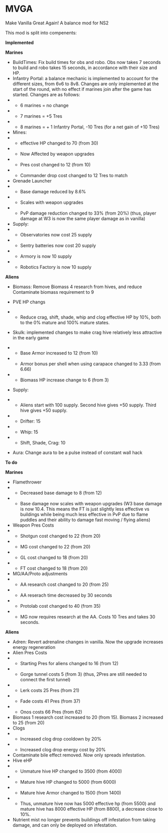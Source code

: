 # MVGA
Make Vanilla Great Again!
A balance mod for NS2

This mod is split into compenents:

**Implemented**

**Marines**
* BuildTimes: Fix build times for obs and robo. Obs now takes 7 seconds to build and robo takes 15 seconds, in accordance with their size and HP.
* Infantry Portal: a balance mechanic is implemented to account for the different sizes, from 6v6 to 8v8. Changes are only implemented at the start of the round, with no effect if marines join after the game has started. Changes are as follows:
* * 6 marines = no change
* * 7 marines = +5 Tres
* * 8 marines = + 1 Infantry Portal, -10 Tres (for a net gain of +10 Tres)
* Mines:
* * effective HP changed to 70 (from 30)
* * Now Affected by weapon upgrades
* * Pres cost changed to 12 (from 10)
* * Commander drop cost changed to 12 Tres to match
* Grenade Launcher
* * Base damage reduced by 8.6%
* * Scales with weapon upgrades
* * PvP damage reduction changed to 33% (from 20%) (thus, player damage at W3 is now the same player damage as in vanilla)
* Supply:
* * Observatories now cost 25 supply
* * Sentry batteries now cost 20 supply
* * Armory is now 10 supply
* * Robotics Factory is now 10 supply

**Aliens**
* Biomass: Remove Biomass 4 research from hives, and reduce Contaminate biomass requirement to 9
* PVE HP changs
* * Reduce crag, shift, shade, whip and clog effective HP by 10%, both to the 0% mature and 100% mature states.
* Skulk: implemented changes to make crag hive relatively less attractive in the early game
* * Base Armor increased to 12 (from 10)
* * Armor bonus per shell when using carapace changed to 3.33 (from 6.66)
* * Biomass HP increase change to 6 (from 3)
* Supply:
* * Aliens start with 100 supply. Second hive gives +50 supply. Third hive gives +50 supply.
* * Drifter: 15
* * Whip: 15
* * Shift, Shade, Crag: 10

* Aura: Change aura to be a pulse instead of constant wall hack

**To do**

**Marines**
* Flamethrower
* * Decreased base damage to 8 (from 12)
* * Base damage now scales with weapon upgrades (W3 base damage is now 10.4. This means the FT is just slightly less effective vs buildings while being much less effective in PvP due to flame puddles and their ability to damage fast moving / flying aliens)
* Weapon Pres Costs
* * Shotgun cost changed to 22 (from 20)
* * MG cost changed to 22 (from 20)
* * GL cost changed to 18 (from 20)
* * FT cost changed to 18 (from 20)
* MG/AA/Proto adjustments
* * AA research cost changed to 20 (from 25)
* * AA reserach time decreased by 30 seconds
* * Protolab cost changed to 40 (from 35)
* * MG now requires research at the AA. Costs 10 Tres and takes 30 seconds.

**Aliens**
* Adren: Revert adrenaline changes in vanilla. Now the upgrade increases energy regeneration
* Alien Pres Costs
* * Starting Pres for aliens changed to 16 (from 12)
* * Gorge tunnel costs 5 (from 3) (thus, 2Pres are still needed to connect the first tunnel)
* * Lerk costs 25 Pres (from 21)
* * Fade costs 41 Pres (from 37)
* * Onos costs 66 Pres (from 62)
* Biomass 1 research cost increased to 20 (from 15). Biomass 2 increased to 25 (from 20)
* Clogs
* * Increased clog drop cooldown by 20%
* * Increased clog drop energy cost by 20%
* Contaminate bile effect removed. Now only spreads infestation.
* Hive eHP
* * Unmature hive HP changed to 3500 (from 4000)
* * Mature hive HP changed to 5000 (from 6000)
* * Mature hive Armor changed to 1500 (from 1400)
* * Thus, unmature hive now has 5000 effective hp (from 5500) and mature hive has 8000 effective HP (from 8800), a decrease close to 10%.
* Nutrient mist no longer prevents buildings off infestation from taking damage, and can only be deployed on infestation.

